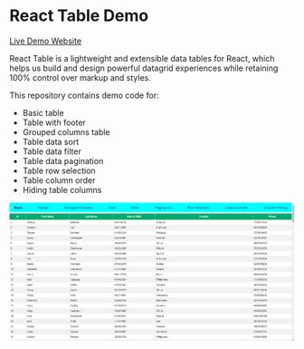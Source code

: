 React Table Demo
================  

[Live Demo Website](https://utkarsh-react-table-demo.netlify.app/)  

React Table is a lightweight and extensible data tables for React, which helps us build and design powerful datagrid experiences while retaining 100% control over markup and styles.  

This repository contains demo code for:  
* Basic table
* Table with footer
* Grouped columns table
* Table data sort
* Table data filter
* Table data pagination
* Table row selection
* Table column order
* Hiding table columns

![Welcome Page](./assets/welcome-page.png)  